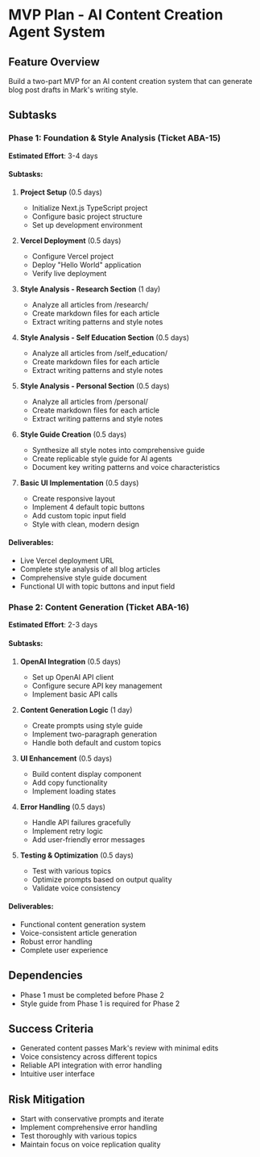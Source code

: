 # MVP Plan - AI Content Creation Agent System

## Feature Overview
Build a two-part MVP for an AI content creation system that can generate blog post drafts in Mark's writing style.

## Subtasks

### Phase 1: Foundation & Style Analysis (Ticket ABA-15)
**Estimated Effort**: 3-4 days

#### Subtasks:
1. **Project Setup** (0.5 days)
   - Initialize Next.js TypeScript project
   - Configure basic project structure
   - Set up development environment

2. **Vercel Deployment** (0.5 days)
   - Configure Vercel project
   - Deploy "Hello World" application
   - Verify live deployment

3. **Style Analysis - Research Section** (1 day)
   - Analyze all articles from /research/
   - Create markdown files for each article
   - Extract writing patterns and style notes

4. **Style Analysis - Self Education Section** (0.5 days)
   - Analyze all articles from /self_education/
   - Create markdown files for each article
   - Extract writing patterns and style notes

5. **Style Analysis - Personal Section** (0.5 days)
   - Analyze all articles from /personal/
   - Create markdown files for each article
   - Extract writing patterns and style notes

6. **Style Guide Creation** (0.5 days)
   - Synthesize all style notes into comprehensive guide
   - Create replicable style guide for AI agents
   - Document key writing patterns and voice characteristics

7. **Basic UI Implementation** (0.5 days)
   - Create responsive layout
   - Implement 4 default topic buttons
   - Add custom topic input field
   - Style with clean, modern design

#### Deliverables:
- Live Vercel deployment URL
- Complete style analysis of all blog articles
- Comprehensive style guide document
- Functional UI with topic buttons and input field

### Phase 2: Content Generation (Ticket ABA-16)
**Estimated Effort**: 2-3 days

#### Subtasks:
1. **OpenAI Integration** (0.5 days)
   - Set up OpenAI API client
   - Configure secure API key management
   - Implement basic API calls

2. **Content Generation Logic** (1 day)
   - Create prompts using style guide
   - Implement two-paragraph generation
   - Handle both default and custom topics

3. **UI Enhancement** (0.5 days)
   - Build content display component
   - Add copy functionality
   - Implement loading states

4. **Error Handling** (0.5 days)
   - Handle API failures gracefully
   - Implement retry logic
   - Add user-friendly error messages

5. **Testing & Optimization** (0.5 days)
   - Test with various topics
   - Optimize prompts based on output quality
   - Validate voice consistency

#### Deliverables:
- Functional content generation system
- Voice-consistent article generation
- Robust error handling
- Complete user experience

## Dependencies
- Phase 1 must be completed before Phase 2
- Style guide from Phase 1 is required for Phase 2

## Success Criteria
- Generated content passes Mark's review with minimal edits
- Voice consistency across different topics
- Reliable API integration with error handling
- Intuitive user interface

## Risk Mitigation
- Start with conservative prompts and iterate
- Implement comprehensive error handling
- Test thoroughly with various topics
- Maintain focus on voice replication quality 